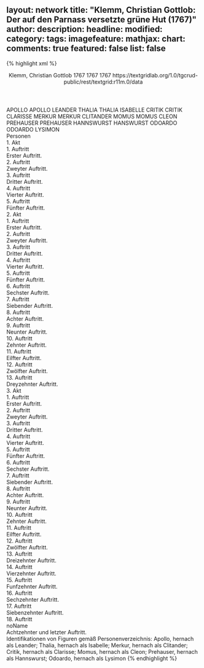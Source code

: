 layout: network
title: "Klemm, Christian Gottlob: Der auf den Parnass versetzte grüne Hut (1767)"
author:
description:
headline:
modified:
category:
tags:
imagefeature:
mathjax:
chart:
comments: true
featured: false
list: false
---
{% highlight xml %}
<?xml-model href="https://raw.githubusercontent.com/DLiNa/project/master/rules/lina.rnc"?><?xml-model href="https://raw.githubusercontent.com/DLiNa/project/master/rules/lina.sch"?>
<play xmlns="http://lina.digital">
  <header>
    <title>Der auf den Parnass versetzte grüne Hut</title>
    <subtitle/>
    <genretitle/>
    <author>Klemm, Christian Gottlob</author>
    <date type="print" when="1767">1767</date>
    <date type="premiere" when="1767">1767</date>
    <date type="written" when="1767">1767</date>
    <source>https://textgridlab.org/1.0/tgcrud-public/rest/textgrid:r11m.0/data</source>
  </header>
  <personae>
    <character>
      <name>APOLLO</name>
      <alias xml:id="apollo">
        <name>APOLLO</name>
      </alias>
      <alias xml:id="leander">
        <name>LEANDER</name>
      </alias>
    </character>
    <character>
      <name>THALIA</name>
      <alias xml:id="thalia">
        <name>THALIA</name>
      </alias>
      <alias xml:id="isabelle">
        <name>ISABELLE</name>
      </alias>
    </character>
    <character>
      <name>CRITIK</name>
      <alias xml:id="critik">
        <name>CRITIK</name>
      </alias>
      <alias xml:id="clarisse">
        <name>CLARISSE</name>
      </alias>
    </character>
    <character>
      <name>MERKUR</name>
      <alias xml:id="merkur">
        <name>MERKUR</name>
      </alias>
      <alias xml:id="clitander">
        <name>CLITANDER</name>
      </alias>
    </character>
    <character>
      <name>MOMUS</name>
      <alias xml:id="momus">
        <name>MOMUS</name>
      </alias>
      <alias xml:id="cleon">
        <name>CLEON</name>
      </alias>
    </character>
    <character>
      <name>PREHAUSER</name>
      <alias xml:id="prehauser">
        <name>PREHAUSER</name>
      </alias>
      <alias xml:id="hannswurst">
        <name>HANNSWURST</name>
      </alias>
      <alias xml:id="hanswurst">
        <name>HANSWURST</name>
      </alias>
    </character>
    <character>
      <name>ODOARDO</name>
      <alias xml:id="odoardo">
        <name>ODOARDO</name>
      </alias>
      <alias xml:id="lysimon">
        <name>LYSIMON</name>
      </alias>
    </character>
  </personae>
  <text>
    <div>
      <head>Personen</head>
    </div>
    <div>
      <head>1. Akt</head>
      <div>
        <head>1. Auftritt</head>
        <div>
          <head>Erster Auftritt.</head>
          <sp who="#apollo">
            <amount n="4" unit="speech_acts"/>
            <amount n="190" unit="words"/>
            <amount n="1140" unit="chars"/>
          </sp>
          <sp who="#thalia">
            <amount n="3" unit="speech_acts"/>
            <amount n="204" unit="words"/>
            <amount n="1191" unit="chars"/>
          </sp>
        </div>
      </div>
      <div>
        <head>2. Auftritt</head>
        <div>
          <head>Zweyter Auftritt.</head>
          <sp who="#critik">
            <amount n="7" unit="speech_acts"/>
            <amount n="195" unit="words"/>
            <amount n="2" unit="lines"/>
            <amount n="1090" unit="chars"/>
          </sp>
          <sp who="#apollo">
            <amount n="6" unit="speech_acts"/>
            <amount n="617" unit="words"/>
            <amount n="3" unit="lines"/>
            <amount n="3605" unit="chars"/>
          </sp>
          <sp who="#thalia">
            <amount n="2" unit="speech_acts"/>
            <amount n="31" unit="words"/>
            <amount n="2" unit="lines"/>
            <amount n="185" unit="chars"/>
          </sp>
        </div>
      </div>
      <div>
        <head>3. Auftritt</head>
        <div>
          <head>Dritter Auftritt.</head>
          <sp who="#merkur">
            <amount n="8" unit="speech_acts"/>
            <amount n="309" unit="words"/>
            <amount n="3" unit="lines"/>
            <amount n="1716" unit="chars"/>
          </sp>
          <sp who="#apollo">
            <amount n="5" unit="speech_acts"/>
            <amount n="100" unit="words"/>
            <amount n="3" unit="lines"/>
            <amount n="580" unit="chars"/>
          </sp>
          <sp who="#thalia">
            <amount n="2" unit="speech_acts"/>
            <amount n="30" unit="words"/>
            <amount n="2" unit="lines"/>
            <amount n="177" unit="chars"/>
          </sp>
          <sp who="#critik">
            <amount n="5" unit="speech_acts"/>
            <amount n="114" unit="words"/>
            <amount n="3" unit="lines"/>
            <amount n="600" unit="chars"/>
          </sp>
        </div>
      </div>
      <div>
        <head>4. Auftritt</head>
        <div>
          <head>Vierter Auftritt.</head>
          <sp who="#critik">
            <amount n="1" unit="speech_acts"/>
            <amount n="121" unit="words"/>
            <amount n="694" unit="chars"/>
          </sp>
        </div>
      </div>
      <div>
        <head>5. Auftritt</head>
        <div>
          <head>Fünfter Auftritt.</head>
          <sp who="#momus">
            <amount n="12" unit="speech_acts"/>
            <amount n="217" unit="words"/>
            <amount n="14" unit="lines"/>
            <amount n="1067" unit="chars"/>
          </sp>
          <sp who="#critik">
            <amount n="11" unit="speech_acts"/>
            <amount n="146" unit="words"/>
            <amount n="8" unit="lines"/>
            <amount n="736" unit="chars"/>
          </sp>
        </div>
      </div>
    </div>
    <div>
      <head>2. Akt</head>
      <div>
        <head>1. Auftritt</head>
        <div>
          <head>Erster Auftritt.</head>
          <sp who="#clitander">
            <amount n="13" unit="speech_acts"/>
            <amount n="234" unit="words"/>
            <amount n="7" unit="lines"/>
            <amount n="1269" unit="chars"/>
          </sp>
          <sp who="#prehauser">
            <amount n="12" unit="speech_acts"/>
            <amount n="220" unit="words"/>
            <amount n="8" unit="lines"/>
            <amount n="1154" unit="chars"/>
          </sp>
        </div>
      </div>
      <div>
        <head>2. Auftritt</head>
        <div>
          <head>Zweyter Auftritt.</head>
          <sp who="#clarisse">
            <amount n="4" unit="speech_acts"/>
            <amount n="51" unit="words"/>
            <amount n="3" unit="lines"/>
            <amount n="252" unit="chars"/>
          </sp>
          <sp who="#leander">
            <amount n="2" unit="speech_acts"/>
            <amount n="17" unit="words"/>
            <amount n="2" unit="lines"/>
            <amount n="84" unit="chars"/>
          </sp>
          <sp who="#clitander">
            <amount n="3" unit="speech_acts"/>
            <amount n="27" unit="words"/>
            <amount n="3" unit="lines"/>
            <amount n="150" unit="chars"/>
          </sp>
          <sp who="#isabelle">
            <amount n="2" unit="speech_acts"/>
            <amount n="6" unit="words"/>
            <amount n="2" unit="lines"/>
            <amount n="43" unit="chars"/>
          </sp>
          <sp who="#cleon">
            <amount n="1" unit="speech_acts"/>
            <amount n="9" unit="words"/>
            <amount n="1" unit="lines"/>
            <amount n="49" unit="chars"/>
          </sp>
        </div>
      </div>
      <div>
        <head>3. Auftritt</head>
        <div>
          <head>Dritter Auftritt.</head>
          <sp who="#leander">
            <amount n="4" unit="speech_acts"/>
            <amount n="194" unit="words"/>
            <amount n="2" unit="lines"/>
            <amount n="1187" unit="chars"/>
          </sp>
          <sp who="#isabelle">
            <amount n="1" unit="speech_acts"/>
            <amount n="19" unit="words"/>
            <amount n="1" unit="lines"/>
            <amount n="91" unit="chars"/>
          </sp>
          <sp who="#prehauser">
            <amount n="2" unit="speech_acts"/>
            <amount n="21" unit="words"/>
            <amount n="2" unit="lines"/>
            <amount n="119" unit="chars"/>
          </sp>
          <sp who="#odoardo">
            <amount n="4" unit="speech_acts"/>
            <amount n="50" unit="words"/>
            <amount n="4" unit="lines"/>
            <amount n="283" unit="chars"/>
          </sp>
          <sp who="#clitander">
            <amount n="1" unit="speech_acts"/>
            <amount n="5" unit="words"/>
            <amount n="1" unit="lines"/>
            <amount n="30" unit="chars"/>
          </sp>
          <sp who="#cleon">
            <amount n="1" unit="speech_acts"/>
            <amount n="10" unit="words"/>
            <amount n="1" unit="lines"/>
            <amount n="49" unit="chars"/>
          </sp>
          <sp who="#clarisse">
            <amount n="2" unit="speech_acts"/>
            <amount n="9" unit="words"/>
            <amount n="2" unit="lines"/>
            <amount n="46" unit="chars"/>
          </sp>
        </div>
      </div>
      <div>
        <head>4. Auftritt</head>
        <div>
          <head>Vierter Auftritt.</head>
          <sp who="#clarisse">
            <amount n="7" unit="speech_acts"/>
            <amount n="175" unit="words"/>
            <amount n="5" unit="lines"/>
            <amount n="936" unit="chars"/>
          </sp>
          <sp who="#lysimon">
            <amount n="6" unit="speech_acts"/>
            <amount n="61" unit="words"/>
            <amount n="5" unit="lines"/>
            <amount n="328" unit="chars"/>
          </sp>
        </div>
      </div>
      <div>
        <head>5. Auftritt</head>
        <div>
          <head>Fünfter Auftritt.</head>
          <sp who="#lysimon">
            <amount n="20" unit="speech_acts"/>
            <amount n="458" unit="words"/>
            <amount n="14" unit="lines"/>
            <amount n="2372" unit="chars"/>
          </sp>
          <sp who="#isabelle">
            <amount n="19" unit="speech_acts"/>
            <amount n="407" unit="words"/>
            <amount n="12" unit="lines"/>
            <amount n="2316" unit="chars"/>
          </sp>
        </div>
      </div>
      <div>
        <head>6. Auftritt</head>
        <div>
          <head>Sechster Auftritt.</head>
          <sp who="#clitander">
            <amount n="8" unit="speech_acts"/>
            <amount n="323" unit="words"/>
            <amount n="2" unit="lines"/>
            <amount n="1840" unit="chars"/>
          </sp>
          <sp who="#leander">
            <amount n="8" unit="speech_acts"/>
            <amount n="101" unit="words"/>
            <amount n="6" unit="lines"/>
            <amount n="547" unit="chars"/>
          </sp>
        </div>
      </div>
      <div>
        <head>7. Auftritt</head>
        <div>
          <head>Siebender Auftritt.</head>
          <sp who="#isabelle">
            <amount n="6" unit="speech_acts"/>
            <amount n="88" unit="words"/>
            <amount n="4" unit="lines"/>
            <amount n="484" unit="chars"/>
          </sp>
          <sp who="#clitander">
            <amount n="4" unit="speech_acts"/>
            <amount n="54" unit="words"/>
            <amount n="3" unit="lines"/>
            <amount n="297" unit="chars"/>
          </sp>
          <sp who="#leander">
            <amount n="4" unit="speech_acts"/>
            <amount n="47" unit="words"/>
            <amount n="3" unit="lines"/>
            <amount n="245" unit="chars"/>
          </sp>
        </div>
      </div>
      <div>
        <head>8. Auftritt</head>
        <div>
          <head>Achter Auftritt.</head>
          <sp who="#isabelle">
            <amount n="5" unit="speech_acts"/>
            <amount n="83" unit="words"/>
            <amount n="3" unit="lines"/>
            <amount n="510" unit="chars"/>
          </sp>
          <sp who="#leander">
            <amount n="4" unit="speech_acts"/>
            <amount n="347" unit="words"/>
            <amount n="2" unit="lines"/>
            <amount n="1932" unit="chars"/>
          </sp>
        </div>
      </div>
      <div>
        <head>9. Auftritt</head>
        <div>
          <head>Neunter Auftritt.</head>
          <sp who="#cleon">
            <amount n="9" unit="speech_acts"/>
            <amount n="273" unit="words"/>
            <amount n="2" unit="lines"/>
            <amount n="1523" unit="chars"/>
          </sp>
          <sp who="#isabelle">
            <amount n="3" unit="speech_acts"/>
            <amount n="39" unit="words"/>
            <amount n="2" unit="lines"/>
            <amount n="202" unit="chars"/>
          </sp>
          <sp who="#leander">
            <amount n="7" unit="speech_acts"/>
            <amount n="76" unit="words"/>
            <amount n="6" unit="lines"/>
            <amount n="433" unit="chars"/>
          </sp>
        </div>
      </div>
      <div>
        <head>10. Auftritt</head>
        <div>
          <head>Zehnter Auftritt.</head>
          <sp who="#lysimon">
            <amount n="2" unit="speech_acts"/>
            <amount n="50" unit="words"/>
            <amount n="1" unit="lines"/>
            <amount n="277" unit="chars"/>
          </sp>
          <sp who="#cleon">
            <amount n="4" unit="speech_acts"/>
            <amount n="30" unit="words"/>
            <amount n="4" unit="lines"/>
            <amount n="178" unit="chars"/>
          </sp>
          <sp who="#clitander">
            <amount n="2" unit="speech_acts"/>
            <amount n="17" unit="words"/>
            <amount n="2" unit="lines"/>
            <amount n="90" unit="chars"/>
          </sp>
          <sp who="#leander">
            <amount n="2" unit="speech_acts"/>
            <amount n="25" unit="words"/>
            <amount n="2" unit="lines"/>
            <amount n="164" unit="chars"/>
          </sp>
          <sp who="#isabelle">
            <amount n="1" unit="speech_acts"/>
            <amount n="8" unit="words"/>
            <amount n="1" unit="lines"/>
            <amount n="48" unit="chars"/>
          </sp>
        </div>
      </div>
      <div>
        <head>11. Auftritt</head>
        <div>
          <head>Eilfter Auftritt.</head>
          <sp who="#leander">
            <amount n="1" unit="speech_acts"/>
            <amount n="96" unit="words"/>
            <amount n="564" unit="chars"/>
          </sp>
        </div>
      </div>
      <div>
        <head>12. Auftritt</head>
        <div>
          <head>Zwölfter Auftritt.</head>
          <sp who="#clarisse">
            <amount n="9" unit="speech_acts"/>
            <amount n="133" unit="words"/>
            <amount n="6" unit="lines"/>
            <amount n="678" unit="chars"/>
          </sp>
          <sp who="#leander">
            <amount n="9" unit="speech_acts"/>
            <amount n="84" unit="words"/>
            <amount n="8" unit="lines"/>
            <amount n="445" unit="chars"/>
          </sp>
        </div>
      </div>
      <div>
        <head>13. Auftritt</head>
        <div>
          <head>Dreyzehnter Auftritt.</head>
          <sp who="#leander">
            <amount n="8" unit="speech_acts"/>
            <amount n="120" unit="words"/>
            <amount n="5" unit="lines"/>
            <amount n="658" unit="chars"/>
          </sp>
          <sp who="#hannswurst">
            <amount n="8" unit="speech_acts"/>
            <amount n="218" unit="words"/>
            <amount n="3" unit="lines"/>
            <amount n="1147" unit="chars"/>
          </sp>
        </div>
      </div>
    </div>
    <div>
      <head>3. Akt</head>
      <div>
        <head>1. Auftritt</head>
        <div>
          <head>Erster Auftritt.</head>
          <sp who="#hannswurst">
            <amount n="17" unit="speech_acts"/>
            <amount n="366" unit="words"/>
            <amount n="9" unit="lines"/>
            <amount n="2003" unit="chars"/>
          </sp>
          <sp who="#clarisse">
            <amount n="16" unit="speech_acts"/>
            <amount n="225" unit="words"/>
            <amount n="15" unit="lines"/>
            <amount n="1108" unit="chars"/>
          </sp>
        </div>
      </div>
      <div>
        <head>2. Auftritt</head>
        <div>
          <head>Zweyter Auftritt.</head>
          <sp who="#leander">
            <amount n="3" unit="speech_acts"/>
            <amount n="28" unit="words"/>
            <amount n="3" unit="lines"/>
            <amount n="158" unit="chars"/>
          </sp>
          <sp who="#isabelle">
            <amount n="2" unit="speech_acts"/>
            <amount n="22" unit="words"/>
            <amount n="2" unit="lines"/>
            <amount n="113" unit="chars"/>
          </sp>
          <sp who="#clarisse">
            <amount n="1" unit="speech_acts"/>
            <amount n="3" unit="words"/>
            <amount n="1" unit="lines"/>
            <amount n="15" unit="chars"/>
          </sp>
          <sp who="#hannswurst">
            <amount n="1" unit="speech_acts"/>
            <amount n="3" unit="words"/>
            <amount n="1" unit="lines"/>
            <amount n="19" unit="chars"/>
          </sp>
        </div>
      </div>
      <div>
        <head>3. Auftritt</head>
        <div>
          <head>Dritter Auftritt.</head>
          <sp who="#lysimon">
            <amount n="3" unit="speech_acts"/>
            <amount n="29" unit="words"/>
            <amount n="3" unit="lines"/>
            <amount n="148" unit="chars"/>
          </sp>
          <sp who="#clarisse">
            <amount n="1" unit="speech_acts"/>
            <amount n="31" unit="words"/>
            <amount n="164" unit="chars"/>
          </sp>
          <sp who="#leander">
            <amount n="2" unit="speech_acts"/>
            <amount n="41" unit="words"/>
            <amount n="1" unit="lines"/>
            <amount n="222" unit="chars"/>
          </sp>
          <sp who="#clitander">
            <amount n="1" unit="speech_acts"/>
            <amount n="5" unit="words"/>
            <amount n="1" unit="lines"/>
            <amount n="25" unit="chars"/>
          </sp>
        </div>
      </div>
      <div>
        <head>4. Auftritt</head>
        <div>
          <head>Vierter Auftritt.</head>
          <sp who="#hanswurst">
            <amount n="1" unit="speech_acts"/>
            <amount n="12" unit="words"/>
            <amount n="1" unit="lines"/>
            <amount n="64" unit="chars"/>
          </sp>
          <sp who="#lysimon">
            <amount n="6" unit="speech_acts"/>
            <amount n="64" unit="words"/>
            <amount n="5" unit="lines"/>
            <amount n="323" unit="chars"/>
          </sp>
          <sp who="#hannswurst">
            <amount n="9" unit="speech_acts"/>
            <amount n="272" unit="words"/>
            <amount n="3" unit="lines"/>
            <amount n="1525" unit="chars"/>
          </sp>
          <sp who="#isabelle">
            <amount n="3" unit="speech_acts"/>
            <amount n="22" unit="words"/>
            <amount n="3" unit="lines"/>
            <amount n="105" unit="chars"/>
          </sp>
          <sp who="#clarisse">
            <amount n="2" unit="speech_acts"/>
            <amount n="18" unit="words"/>
            <amount n="2" unit="lines"/>
            <amount n="100" unit="chars"/>
          </sp>
        </div>
      </div>
      <div>
        <head>5. Auftritt</head>
        <div>
          <head>Fünfter Auftritt.</head>
          <sp who="#lysimon">
            <amount n="16" unit="speech_acts"/>
            <amount n="140" unit="words"/>
            <amount n="15" unit="lines"/>
            <amount n="704" unit="chars"/>
          </sp>
          <sp who="#hannswurst">
            <amount n="16" unit="speech_acts"/>
            <amount n="222" unit="words"/>
            <amount n="12" unit="lines"/>
            <amount n="1177" unit="chars"/>
          </sp>
        </div>
      </div>
      <div>
        <head>6. Auftritt</head>
        <div>
          <head>Sechster Auftritt.</head>
          <sp who="#lysimon">
            <amount n="7" unit="speech_acts"/>
            <amount n="68" unit="words"/>
            <amount n="7" unit="lines"/>
            <amount n="323" unit="chars"/>
          </sp>
          <sp who="#cleon">
            <amount n="6" unit="speech_acts"/>
            <amount n="55" unit="words"/>
            <amount n="5" unit="lines"/>
            <amount n="291" unit="chars"/>
          </sp>
        </div>
      </div>
      <div>
        <head>7. Auftritt</head>
        <div>
          <head>Siebender Auftritt.</head>
          <sp who="#hannswurst">
            <amount n="25" unit="speech_acts"/>
            <amount n="443" unit="words"/>
            <amount n="17" unit="lines"/>
            <amount n="2346" unit="chars"/>
          </sp>
          <sp who="#lysimon">
            <amount n="11" unit="speech_acts"/>
            <amount n="84" unit="words"/>
            <amount n="11" unit="lines"/>
            <amount n="436" unit="chars"/>
          </sp>
          <sp who="#cleon">
            <amount n="15" unit="speech_acts"/>
            <amount n="119" unit="words"/>
            <amount n="15" unit="lines"/>
            <amount n="624" unit="chars"/>
          </sp>
        </div>
      </div>
      <div>
        <head>8. Auftritt</head>
        <div>
          <head>Achter Auftritt.</head>
          <sp who="#lysimon">
            <amount n="6" unit="speech_acts"/>
            <amount n="117" unit="words"/>
            <amount n="3" unit="lines"/>
            <amount n="624" unit="chars"/>
          </sp>
          <sp who="#isabelle">
            <amount n="2" unit="speech_acts"/>
            <amount n="7" unit="words"/>
            <amount n="2" unit="lines"/>
            <amount n="36" unit="chars"/>
          </sp>
          <sp who="#leander">
            <amount n="3" unit="speech_acts"/>
            <amount n="117" unit="words"/>
            <amount n="1" unit="lines"/>
            <amount n="676" unit="chars"/>
          </sp>
          <sp who="#clarisse">
            <amount n="2" unit="speech_acts"/>
            <amount n="29" unit="words"/>
            <amount n="1" unit="lines"/>
            <amount n="163" unit="chars"/>
          </sp>
        </div>
      </div>
      <div>
        <head>9. Auftritt</head>
        <div>
          <head>Neunter Auftritt.</head>
          <sp who="#hannswurst">
            <amount n="24" unit="speech_acts"/>
            <amount n="577" unit="words"/>
            <amount n="16" unit="lines"/>
            <amount n="3254" unit="chars"/>
          </sp>
          <sp who="#lysimon">
            <amount n="9" unit="speech_acts"/>
            <amount n="91" unit="words"/>
            <amount n="8" unit="lines"/>
            <amount n="453" unit="chars"/>
          </sp>
          <sp who="#clarisse">
            <amount n="18" unit="speech_acts"/>
            <amount n="197" unit="words"/>
            <amount n="15" unit="lines"/>
            <amount n="1044" unit="chars"/>
          </sp>
        </div>
      </div>
      <div>
        <head>10. Auftritt</head>
        <div>
          <head>Zehnter Auftritt.</head>
          <sp who="#lysimon">
            <amount n="1" unit="speech_acts"/>
            <amount n="55" unit="words"/>
            <amount n="306" unit="chars"/>
          </sp>
        </div>
      </div>
      <div>
        <head>11. Auftritt</head>
        <div>
          <head>Eilfter Auftritt.</head>
          <sp who="#lysimon">
            <amount n="3" unit="speech_acts"/>
            <amount n="62" unit="words"/>
            <amount n="2" unit="lines"/>
            <amount n="344" unit="chars"/>
          </sp>
          <sp who="#leander">
            <amount n="2" unit="speech_acts"/>
            <amount n="27" unit="words"/>
            <amount n="2" unit="lines"/>
            <amount n="162" unit="chars"/>
          </sp>
        </div>
      </div>
      <div>
        <head>12. Auftritt</head>
        <div>
          <head>Zwölfter Auftritt.</head>
          <sp who="#clarisse">
            <amount n="2" unit="speech_acts"/>
            <amount n="53" unit="words"/>
            <amount n="1" unit="lines"/>
            <amount n="302" unit="chars"/>
          </sp>
          <sp who="#clitander">
            <amount n="1" unit="speech_acts"/>
            <amount n="10" unit="words"/>
            <amount n="1" unit="lines"/>
            <amount n="60" unit="chars"/>
          </sp>
          <sp who="#lysimon">
            <amount n="1" unit="speech_acts"/>
            <amount n="15" unit="words"/>
            <amount n="1" unit="lines"/>
            <amount n="73" unit="chars"/>
          </sp>
        </div>
      </div>
      <div>
        <head>13. Auftritt</head>
        <div>
          <head>Dreizehnter Auftritt.</head>
          <sp who="#hannswurst">
            <amount n="6" unit="speech_acts"/>
            <amount n="348" unit="words"/>
            <amount n="2145" unit="chars"/>
          </sp>
          <sp who="#lysimon">
            <amount n="8" unit="speech_acts"/>
            <amount n="164" unit="words"/>
            <amount n="4" unit="lines"/>
            <amount n="875" unit="chars"/>
          </sp>
          <sp who="#clitander">
            <amount n="1" unit="speech_acts"/>
            <amount n="31" unit="words"/>
            <amount n="185" unit="chars"/>
          </sp>
          <sp who="#leander">
            <amount n="4" unit="speech_acts"/>
            <amount n="58" unit="words"/>
            <amount n="2" unit="lines"/>
            <amount n="334" unit="chars"/>
          </sp>
        </div>
      </div>
      <div>
        <head>14. Auftritt</head>
        <div>
          <head>Vierzehnter Auftritt.</head>
          <sp who="#cleon">
            <amount n="2" unit="speech_acts"/>
            <amount n="86" unit="words"/>
            <amount n="1" unit="lines"/>
            <amount n="492" unit="chars"/>
          </sp>
          <sp who="#lysimon">
            <amount n="2" unit="speech_acts"/>
            <amount n="73" unit="words"/>
            <amount n="416" unit="chars"/>
          </sp>
          <sp who="#isabelle">
            <amount n="1" unit="speech_acts"/>
            <amount n="6" unit="words"/>
            <amount n="1" unit="lines"/>
            <amount n="37" unit="chars"/>
          </sp>
          <sp who="#leander">
            <amount n="2" unit="speech_acts"/>
            <amount n="13" unit="words"/>
            <amount n="2" unit="lines"/>
            <amount n="80" unit="chars"/>
          </sp>
          <sp who="#clitander">
            <amount n="1" unit="speech_acts"/>
            <amount n="15" unit="words"/>
            <amount n="1" unit="lines"/>
            <amount n="93" unit="chars"/>
          </sp>
        </div>
      </div>
      <div>
        <head>15. Auftritt</head>
        <div>
          <head>Funfzehnter Auftritt.</head>
          <sp who="#hannswurst">
            <amount n="11" unit="speech_acts"/>
            <amount n="122" unit="words"/>
            <amount n="8" unit="lines"/>
            <amount n="647" unit="chars"/>
          </sp>
          <sp who="#lysimon">
            <amount n="14" unit="speech_acts"/>
            <amount n="178" unit="words"/>
            <amount n="11" unit="lines"/>
            <amount n="900" unit="chars"/>
          </sp>
          <sp who="#cleon">
            <amount n="5" unit="speech_acts"/>
            <amount n="42" unit="words"/>
            <amount n="5" unit="lines"/>
            <amount n="223" unit="chars"/>
          </sp>
          <sp who="#leander">
            <amount n="8" unit="speech_acts"/>
            <amount n="209" unit="words"/>
            <amount n="4" unit="lines"/>
            <amount n="1164" unit="chars"/>
          </sp>
          <sp who="#clarisse">
            <amount n="1" unit="speech_acts"/>
            <amount n="17" unit="words"/>
            <amount n="1" unit="lines"/>
            <amount n="96" unit="chars"/>
          </sp>
          <sp who="#clitander">
            <amount n="2" unit="speech_acts"/>
            <amount n="30" unit="words"/>
            <amount n="1" unit="lines"/>
            <amount n="169" unit="chars"/>
          </sp>
          <sp who="#isabelle">
            <amount n="2" unit="speech_acts"/>
            <amount n="14" unit="words"/>
            <amount n="2" unit="lines"/>
            <amount n="86" unit="chars"/>
          </sp>
        </div>
      </div>
      <div>
        <head>16. Auftritt</head>
        <div>
          <head>Sechzehnter Auftritt.</head>
          <sp who="#hannswurst">
            <amount n="5" unit="speech_acts"/>
            <amount n="43" unit="words"/>
            <amount n="5" unit="lines"/>
            <amount n="221" unit="chars"/>
          </sp>
          <sp who="#lysimon">
            <amount n="4" unit="speech_acts"/>
            <amount n="38" unit="words"/>
            <amount n="4" unit="lines"/>
            <amount n="237" unit="chars"/>
          </sp>
        </div>
      </div>
      <div>
        <head>17. Auftritt</head>
        <div>
          <head>Siebenzehnter Auftritt.</head>
          <sp who="#hannswurst">
            <amount n="2" unit="speech_acts"/>
            <amount n="14" unit="words"/>
            <amount n="2" unit="lines"/>
            <amount n="73" unit="chars"/>
          </sp>
          <sp who="#lysimon">
            <amount n="3" unit="speech_acts"/>
            <amount n="10" unit="words"/>
            <amount n="3" unit="lines"/>
            <amount n="62" unit="chars"/>
          </sp>
          <sp who="#leander">
            <amount n="3" unit="speech_acts"/>
            <amount n="366" unit="words"/>
            <amount n="1" unit="lines"/>
            <amount n="2413" unit="chars"/>
          </sp>
          <sp who="#isabelle">
            <amount n="2" unit="speech_acts"/>
            <amount n="46" unit="words"/>
            <amount n="277" unit="chars"/>
          </sp>
          <sp who="#clarisse">
            <amount n="2" unit="speech_acts"/>
            <amount n="66" unit="words"/>
            <amount n="397" unit="chars"/>
          </sp>
          <sp who="#cleon">
            <amount n="2" unit="speech_acts"/>
            <amount n="37" unit="words"/>
            <amount n="1" unit="lines"/>
            <amount n="199" unit="chars"/>
          </sp>
        </div>
      </div>
      <div>
        <head>18. Auftritt</head>
        <div>
          <head>noName</head>
          <div>
            <head>Achtzehnter und letzter Auftritt.</head>
            <sp who="#leander">
              <amount n="3" unit="speech_acts"/>
              <amount n="192" unit="words"/>
              <amount n="1" unit="lines"/>
              <amount n="1107" unit="chars"/>
            </sp>
            <sp who="#clarisse">
              <amount n="1" unit="speech_acts"/>
              <amount n="4" unit="words"/>
              <amount n="1" unit="lines"/>
              <amount n="28" unit="chars"/>
            </sp>
            <sp who="#prehauser">
              <amount n="5" unit="speech_acts"/>
              <amount n="94" unit="words"/>
              <amount n="3" unit="lines"/>
              <amount n="493" unit="chars"/>
            </sp>
            <sp who="#isabelle">
              <amount n="2" unit="speech_acts"/>
              <amount n="67" unit="words"/>
              <amount n="1" unit="lines"/>
              <amount n="398" unit="chars"/>
            </sp>
          </div>
        </div>
      </div>
    </div>
  </text>
  <documentation>
    <change n="1" type="other" who="peertrilcke">
      <path/>
      <orig/>
      <corr/>
      <comment>Identifikationen von Figuren gemäß Personenverzeichnis: Apollo, hernach als Leander; Thalia, hernach als Isabelle; Merkur, hernach als Clitander; Critik, hernach als Clarisse; Momus, hernach als Cleon; Prehauser, hernach als Hannswurst; Odoardo, hernach als Lysimon</comment>
    </change>
  </documentation>
</play>
{% endhighlight %}
